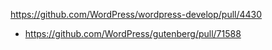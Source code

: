 https://github.com/WordPress/wordpress-develop/pull/4430

* https://github.com/WordPress/gutenberg/pull/71588
